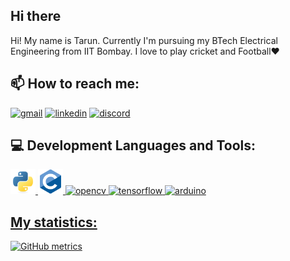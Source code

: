 ## Hi there 
<p>Hi! My name is Tarun. Currently I'm pursuing my BTech Electrical Engineering from IIT Bombay. I love to play cricket and Football❤️</p>

## 📫 How to reach me:
[<img src='https://cdn.jsdelivr.net/npm/simple-icons@3.0.1/icons/gmail.svg' alt='gmail' height='40'>](mailto:tarunsaiaa@gmail.com) [<img src='https://cdn.jsdelivr.net/npm/simple-icons@3.0.1/icons/linkedin.svg' alt='linkedin' height='40'>](https://www.linkedin.com/in/tarun-%E2%80%8E-73036a194//)  [<img src='https://cdn.jsdelivr.net/npm/simple-icons@3.0.1/icons/discord.svg' alt='discord' height='40'>](Martian07)  


## 💻 Development Languages and Tools:
<a href="https://www.python.org" target="_blank"> <img src="https://raw.githubusercontent.com/devicons/devicon/master/icons/python/python-original.svg" alt="python" width="40" height="40"/> </a> <a href="https://www.cprogramming.com/" target="_blank"> <img src="https://raw.githubusercontent.com/devicons/devicon/master/icons/c/c-original.svg" alt="c" width="40" height="40"/> </a> <a href="https://www.w3schools.com/css/" target="_blank">  <img src="https://www.vectorlogo.zone/logos/opencv/opencv-icon.svg" alt="opencv" width="40" height="40"/> </a> </a> <a href="https://www.tensorflow.org" target="_blank"> <img src="https://www.vectorlogo.zone/logos/tensorflow/tensorflow-icon.svg" alt="tensorflow" width="40" height="40"/> </a><a href="https://www.arduino.cc/" target="_blank"> <img src="https://cdn.worldvectorlogo.com/logos/arduino-1.svg" alt="arduino" width="40" height="40"/> </a><a href="https://aws.amazon.com" target="_blank">
 
## My statistics:
![GitHub metrics](https://metrics.lecoq.io/tarunsai-07) </br>

